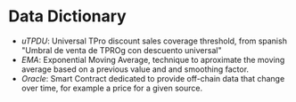# Data Dictionary

- _uTPDU_: Universal TPro discount sales coverage threshold, from spanish "Umbral de venta de TPROg con descuento universal"
- _EMA_: Exponential Moving Average, technique to aproximate the moving average based on a previous value and and smoothing factor.
- _Oracle_: Smart Contract dedicated to provide off-chain data that change over time, for example a price for a given source.
